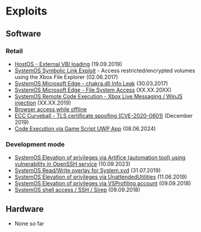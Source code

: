 # Exploits

## Software

### Retail
- [HostOS - External VBI loading](../exploits/external-vbi-loading.md) (19.09.2019)
- [SystemOS Symbolic Link Exploit](../exploits/file-explorer-symbolic-links.md) - Access restricted/encrypted volumes using the Xbox File Explorer (02.06.2017)
- [SystemOS Microsoft Edge - chakra.dll Info Leak](../exploits/ms-edge-exploit-cve-2016-7200.md) (30.03.2017)
- [SystemOS Microsoft Edge - File System Access](../exploits/Edge-Browser-File-System-Exposure.md) (XX.XX.20XX)
- [SystemOS Remote Code Execution - Xbox Live Messaging / WinJS injection](../exploits/ms-xdash-js-injection.md) (XX.XX.2019)
- [Browser access while offline](../exploits/browser-access-while-offline.md)
- [ECC Curveball - TLS certificate spoofing (CVE-2020-0601)](../exploits/ecc-curveball-cve-2020-0601.md) (December 2019)
- [Code Execution via Game Script UWP App](../exploits/game-script-code-exec.md) (08.06.2024)

### Development mode
- [SystemOS Elevation of privileges via Artifice (automation tool) using vulnerability in OpenSSH service](../exploits/artifice-devmode-elevation.md) (10.09.2023)
- [SystemOS Read/Write overlay for System.xvd](../exploits/devmode-systemxvd-read-write.md) (31.07.2019)
- [SystemOS Elevation of privileges via UnattendedUtilities](../exploits/devmode-unattended-utilities.md) (11.06.2019)
- [SystemOS Elevation of privileges via VSProfiling account](../exploits/devmode-priv-escalation-vsprofiling.md) (09.09.2018)
- [SystemOS shell access / SSH / Sirep](../development/setup-dev-mode.md#using-ssh) (09.09.2018)

## Hardware
- None so far
